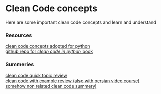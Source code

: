 # Clean Code concepts

Here are some important clean code concepts and learn and understand


### Resources
[clean code concepts adopted for python](https://github.com/zedr/clean-code-python#dependency-inversion-principle-dip)
<br />
[github repo for _clean code in python_ book](https://github.com/PacktPublishing/Clean-Code-in-Python)
<br />


### Summeries
[clean code quick topic review](https://gist.github.com/wojteklu/73c6914cc446146b8b533c0988cf8d29)
<br />
[clean code with example review (also with persian video course)](https://github.com/Ralireza/clean-code-summary)
<br />
[somehow non related clean code summery!](https://moderatemisbehaviour.github.io/clean-code-smells-and-heuristics/)
<br />

